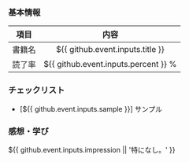 ### 基本情報
| 項目 | 内容 |
| --- | :---: |
| 書籍名 | ${{ github.event.inputs.title }} |
| 読了率 | ${{ github.event.inputs.percent }} % |

### チェックリスト
* [${{ github.event.inputs.sample }}] サンプル

### 感想・学び
${{ github.event.inputs.impression || '特になし。' }}
